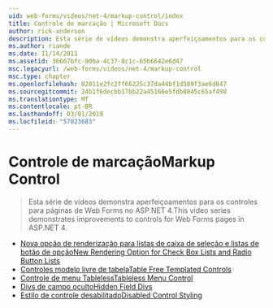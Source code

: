 ```yaml
---
uid: web-forms/videos/net-4/markup-control/index
title: Controle de marcação | Microsoft Docs
author: rick-anderson
description: Esta série de vídeos demonstra aperfeiçoamentos para os controles para páginas de Web Forms no ASP.NET 4.
ms.author: riande
ms.date: 11/14/2011
ms.assetid: 36667bfc-90ba-4c37-8c1c-65b6642e6d47
msc.legacyurl: /web-forms/videos/net-4/markup-control
msc.type: chapter
ms.openlocfilehash: 02011e2fc2ff66225c37da44bf1d589f3ae6d847
ms.sourcegitcommit: 24b1f6decbb17bb22a45166e5fdb0845c65af498
ms.translationtype: MT
ms.contentlocale: pt-BR
ms.lasthandoff: 03/01/2019
ms.locfileid: "57023683"
---
```

<a name="markup-control"></a><span data-ttu-id="581e8-103">Controle de marcação</span><span class="sxs-lookup"><span data-stu-id="581e8-103">Markup Control</span></span>
====================
> <span data-ttu-id="581e8-104">Esta série de vídeos demonstra aperfeiçoamentos para os controles para páginas de Web Forms no ASP.NET 4.</span><span class="sxs-lookup"><span data-stu-id="581e8-104">This video series demonstrates improvements to controls for Web Forms pages in ASP.NET 4.</span></span>


- [<span data-ttu-id="581e8-105">Nova opção de renderização para listas de caixa de seleção e listas de botão de opção</span><span class="sxs-lookup"><span data-stu-id="581e8-105">New Rendering Option for Check Box Lists and Radio Button Lists</span></span>](aspnet-4-quick-hit-new-rendering-option-for-check-box-lists-and-radio-button-lists.md)
- [<span data-ttu-id="581e8-106">Controles modelo livre de tabela</span><span class="sxs-lookup"><span data-stu-id="581e8-106">Table Free Templated Controls</span></span>](aspnet-4-quick-hit-table-free-templated-controls.md)
- [<span data-ttu-id="581e8-107">Controle de menu Tableless</span><span class="sxs-lookup"><span data-stu-id="581e8-107">Tableless Menu Control</span></span>](aspnet-4-quick-hit-tableless-menu-control.md)
- [<span data-ttu-id="581e8-108">Divs de campo oculto</span><span class="sxs-lookup"><span data-stu-id="581e8-108">Hidden Field Divs</span></span>](aspnet-4-quick-hit-hidden-field-divs.md)
- [<span data-ttu-id="581e8-109">Estilo de controle desabilitado</span><span class="sxs-lookup"><span data-stu-id="581e8-109">Disabled Control Styling</span></span>](aspnet-4-quick-hit-disabled-control-styling.md)
